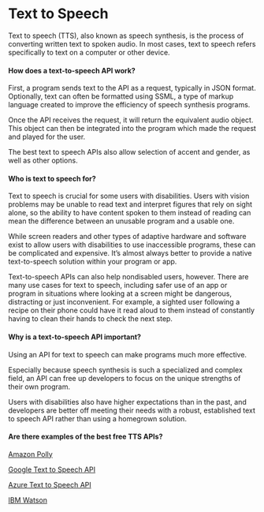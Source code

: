 # Text to Speech

Text to speech (TTS), also known as speech synthesis, is the process of converting written text to spoken audio. In most cases, text to speech refers specifically to text on a computer or other device.

#### How does a text-to-speech API work?
First, a program sends text to the API as a request, typically in JSON format. Optionally, text can often be formatted using SSML, a type of markup language created to improve the efficiency of speech synthesis programs.

Once the API receives the request, it will return the equivalent audio object. This object can then be integrated into the program which made the request and played for the user.

The best text to speech APIs also allow selection of accent and gender, as well as other options.

#### Who is text to speech for?
Text to speech is crucial for some users with disabilities. Users with vision problems may be unable to read text and interpret figures that rely on sight alone, so the ability to have content spoken to them instead of reading can mean the difference between an unusable program and a usable one.

While screen readers and other types of adaptive hardware and software exist to allow users with disabilities to use inaccessible programs, these can be complicated and expensive. It’s almost always better to provide a native text-to-speech solution within your program or app.

Text-to-speech APIs can also help nondisabled users, however. There are many use cases for text to speech, including safer use of an app or program in situations where looking at a screen might be dangerous, distracting or just inconvenient. For example, a sighted user following a recipe on their phone could have it read aloud to them instead of constantly having to clean their hands to check the next step.


#### Why is a text-to-speech API important?
Using an API for text to speech can make programs much more effective.

Especially because speech synthesis is such a specialized and complex field, an API can free up developers to focus on the unique strengths of their own program.

Users with disabilities also have higher expectations than in the past, and developers are better off meeting their needs with a robust, established text to speech API rather than using a homegrown solution.



#### Are there examples of the best free TTS APIs?
[Amazon Polly](https://youtu.be/jXPN12ReUJg)

[Google Text to Speech API](https://cloud.google.com/text-to-speech/)

[Azure Text to Speech API](https://azure.microsoft.com/en-us/services/cognitive-services/text-to-speech/)

[IBM Watson](https://www.ibm.com/cloud/watson-text-to-speech)
